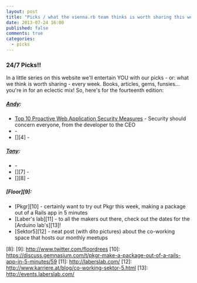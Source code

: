 ```yaml
---
layout: post
title: "Picks / what the vienna.rb team thinks is worth sharing this week"
date: 2013-07-24 16:00
published: false
comments: true
categories:
  - picks
---
```


### 24/7 Picks!!

In a little series on this website we'll entertain YOU with our picks - or: what we think is worth sharing - every week.
Books, articles, gems, funsies... you're in for an eclectic mix! So, here's for the fourteenth edition:

##### [Andy][1]:
  - [Top 10 Proactive Web Application Security Measures][2] - Security should concern everyone, from the developer to the CEO
  - [][3] - 
  - [][4] - 
  
##### [Tony][5]:
  - [][6] - 
  - [][7] - 
  - [][8] - 

##### [Floor][9]:
  - [Pkgr][10] - certainly want to try out Pkgr this week, making a package out of a Rails app in 5 minutes
  - [Laber's lab][11] - to all the makers out there, check out the dates for the [Arduino lab's][13]!
  - [Sektor5][12] - neat post (with dito pictures) about the co-working space that hosts our monthly meetups

[1]: http://www.twitter.com/pxlpnk
[2]: https://blog.whitehatsec.com/top-10-proactive-web-application-security-measures/
[3]: 
[4]: 
[5]: http://www.twitter.com/tony_xpro
[6]: 
[7]: 
[8]: 
[9]: http://www.twitter.com/floordrees
[10]: https://discuss.gemnasium.com/t/pkgr-make-a-package-out-of-a-rails-app-in-5-minutes/59
[11]: http://laberslab.com/
[12]: http://www.karriere.at/blog/co-working-sektor-5.html
[13]: http://events.laberslab.com/
